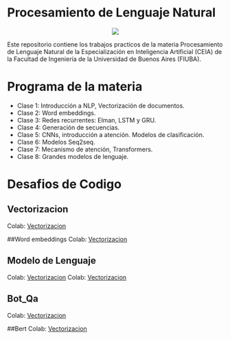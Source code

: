 # Procesamiento de Lenguaje Natural

<p align="center">
   <img src="https://github.com/user-attachments/assets/4f9bfbfe-f7a4-47a3-8031-a9048e835406">
</p>

Este repositorio contiene los trabajos practicos de la materia Procesamiento de Lenguaje Natural de la Especialización en Inteligencia Artificial (CEIA) de la Facultad de Ingeniería de la Universidad de Buenos Aires (FIUBA). 


# Programa de la materia
-  Clase 1: Introducción a NLP, Vectorización de documentos.
-  Clase 2: Word embeddings.
-  Clase 3: Redes recurrentes: Elman, LSTM y GRU.
-  Clase 4: Generación de secuencias.
-  Clase 5: CNNs, introducción a atención. Modelos de clasificación.
-  Clase 6: Modelos Seq2seq.
-  Clase 7: Mecanismo de atención, Transformers.
-  Clase 8: Grandes modelos de lenguaje.


# Desafios de Codigo
## Vectorizacion 
Colab: [Vectorizacion](https://github.com/German-22/PNL/main/Desafio_1_German_Poletto.ipynb)

##Word embeddings
Colab: [Vectorizacion](https://github.com/German-22/PNL/Desafio_1_German_Poletto.ipynb)

## Modelo de Lenguaje
Colab: [Vectorizacion](https://github.com/German-22/PNL/Desafio_1_German_Poletto.ipynb)
Colab: [Vectorizacion](https://github.com/German-22/PNL/Desafio_1_German_Poletto.ipynb)

## Bot_Qa
Colab: [Vectorizacion](https://github.com/German-22/PNL/Desafio_1_German_Poletto.ipynb)

##Bert
Colab: [Vectorizacion](https://github.com/German-22/PNL/Desafio_1_German_Poletto.ipynb)

